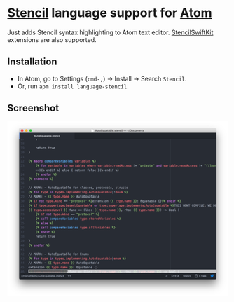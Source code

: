 # [Stencil](https://github.com/kylef/Stencil) language support for [Atom](https://atom.io)

Just adds Stencil syntax highlighting to Atom text editor. [StencilSwiftKit](https://github.com/SwiftGen/StencilSwiftKit) extensions are also supported.


## Installation

- In Atom, go to Settings (`cmd-,`) -> Install -> Search `Stencil`.
- Or, run `apm install language-stencil`.


## Screenshot
![Screenshot](images/screenshot.png)

